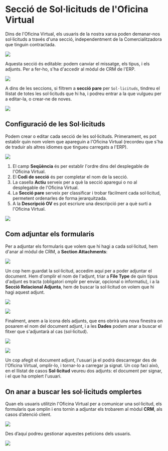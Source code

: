 # Secció de Sol·licituds de l'Oficina Virtual

Dins de l'Oficina Virtual, els usuaris de la nostra xarxa poden demanar-nos sol·licituds a través d'una secció,
independentment de la Comercialitzadora que tinguin contractada.

![](../_static/solicituds_OV/solicitudes.png)

Aquesta secció és editable: podem canviar el missatge, els tipus, i els adjunts. Per a fer-ho, s'ha d'accedir al mòdul
de CRM de l'ERP.

![](../_static/solicituds_OV/secciones.png)

A dins de les seccions, si filtrem a **secció pare** per `Sol·licituds`, tindreu el llistat de totes les sol·licituds
que hi ha, i podreu entrar a la que vulgueu per a editar-la, o crear-ne de noves.

![](../_static/solicituds_OV/llistat_solicituds.png)

## Configuració de les Sol·licituds

Podem crear o editar cada secció de les sol·licituds. Primerament, es pot establir quin nom volem que apareguin a 
l'Oficina Virtual (recordeu que s'ha de traduir als altres idiomes que tingueu carregats a l'ERP).

![](../_static/solicituds_OV/Sección_del_caso.png)

1. El camp **Seqüència** és per establir l'ordre dins del desplegable de l'Oficina Virtual.
2. El **Codi de secció** és per completar el nom de la secció.
3. La casella **Actiu** serveix per a què la secció aparegui o no al desplegable de l'Oficina Virtual.
4. La **Secció pare** serveix per classificar i trobar fàcilment cada sol·licitud, permetent ordenarles de forma 
jerarquitzada.
5. A la **Descripció OV** es pot escriure una descripció per a què surti a l'Oficina Virtual.

![](../_static/solicituds_OV/parts_seccions.png)

## Com adjuntar els formularis

Per a adjuntar els formularis que volem que hi hagi a cada sol·licitud, hem d'anar al mòdul de CRM, a **Section Attachments**:

![](../_static/solicituds_OV/secction_atachment.png)

Un cop hem guardat la sol·licitud, accedim aquí per a poder adjuntar el document. Hem d'omplir el nom de l'adjunt,
triar a **File Type** de quin tipus d'adjunt es tracta (obligatori omplir per enviar, opcional o informatiu),
i a la **Secció Relacional Adjunta**, hem de buscar la sol·licitud on volem que hi hagi aquest adjunt.

![](../_static/solicituds_OV/pels_adjunts.png)

![](../_static/solicituds_OV/pels_adjunts_II.png)

Finalment, anem a la icona dels adjunts, que ens obrirà una nova finestra on posarem el nom del document adjunt,
i a les **Dades** podem anar a buscar el fitxer que s'adjuntarà al cas (sol·licitud).

![](../_static/solicituds_OV/pels_adjunts_III.png)

![](../_static/solicituds_OV/pels_adjunts_IV.png)

Un cop afegit el document adjunt, l'usuari ja el podrà descarregar des de l'Oficina Virtual, omplir-lo, i tornar-lo a
carregar ja signat. Un cop faci això, en el llistat de casos **Sol·licitud** veureu dos adjunts: el document per signar,
i el que ha omplert l'usuari.

## On anar a buscar les sol·licituds omplertes

Quan els usuaris utilitzin l'Oficina Virtual per a comunicar una sol·licitud, els formularis que omplin i ens tornin
a adjuntar els trobarem al mòdul **CRM**, als casos d’atenció client.

![](../_static/solicituds_OV/casos_ATC.png)

Des d’aquí podreu gestionar aquestes peticions dels usuaris.

![](../_static/solicituds_OV/casos_ATC_II.png)
